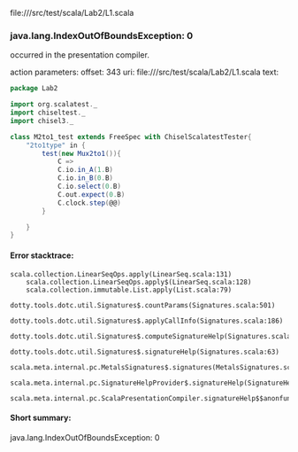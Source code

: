 file://<WORKSPACE>/src/test/scala/Lab2/L1.scala
### java.lang.IndexOutOfBoundsException: 0

occurred in the presentation compiler.

action parameters:
offset: 343
uri: file://<WORKSPACE>/src/test/scala/Lab2/L1.scala
text:
```scala
package Lab2

import org.scalatest._
import chiseltest._ 
import chisel3._ 

class M2to1_test extends FreeSpec with ChiselScalatestTester{
    "2to1type" in {
        test(new Mux2to1()){
            C =>
            C.io.in_A(1.B)
            C.io.in_B(0.B)
            C.io.select(0.B)
            C.out.expect(0.B)
            C.clock.step(@@)
        }

    }
}
```



#### Error stacktrace:

```
scala.collection.LinearSeqOps.apply(LinearSeq.scala:131)
	scala.collection.LinearSeqOps.apply$(LinearSeq.scala:128)
	scala.collection.immutable.List.apply(List.scala:79)
	dotty.tools.dotc.util.Signatures$.countParams(Signatures.scala:501)
	dotty.tools.dotc.util.Signatures$.applyCallInfo(Signatures.scala:186)
	dotty.tools.dotc.util.Signatures$.computeSignatureHelp(Signatures.scala:94)
	dotty.tools.dotc.util.Signatures$.signatureHelp(Signatures.scala:63)
	scala.meta.internal.pc.MetalsSignatures$.signatures(MetalsSignatures.scala:17)
	scala.meta.internal.pc.SignatureHelpProvider$.signatureHelp(SignatureHelpProvider.scala:51)
	scala.meta.internal.pc.ScalaPresentationCompiler.signatureHelp$$anonfun$1(ScalaPresentationCompiler.scala:375)
```
#### Short summary: 

java.lang.IndexOutOfBoundsException: 0